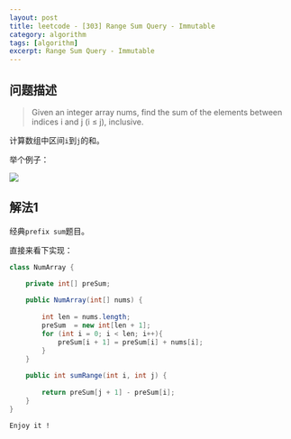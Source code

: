 ```yaml
---
layout: post
title: leetcode - [303] Range Sum Query - Immutable
category: algorithm
tags: [algorithm]
excerpt: Range Sum Query - Immutable
---
```


## 问题描述  

> Given an integer array nums, find the sum of the elements between indices i and j (i ≤ j), inclusive.  

计算数组中区间`i`到`j`的和。  


举个例子：  

![](https://yyc-images.oss-cn-beijing.aliyuncs.com/leetcode_303_demo.png)  



## 解法1  

经典`prefix sum`题目。  


直接来看下实现：  


``` java
class NumArray {

    private int[] preSum;
    
    public NumArray(int[] nums) {
        
        int len = nums.length;
        preSum  = new int[len + 1];
        for (int i = 0; i < len; i++){
            preSum[i + 1] = preSum[i] + nums[i];
        }
    }
    
    public int sumRange(int i, int j) {
        
        return preSum[j + 1] - preSum[i];
    }
}
```

`Enjoy it ! `